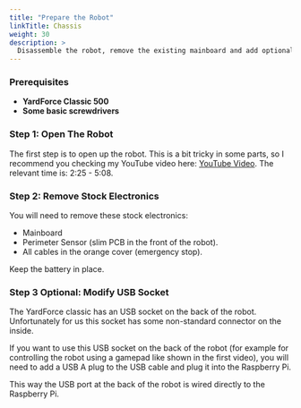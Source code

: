 ```yaml
---
title: "Prepare the Robot"
linkTitle: Chassis
weight: 30
description: >
  Disassemble the robot, remove the existing mainboard and add optionally a USB connector.
---
```


### Prerequisites
- **YardForce Classic 500**
- **Some basic screwdrivers**

### Step 1: Open The Robot
The first step is to open up the robot. This is a bit tricky in some parts, so I recommend you checking my YouTube video here: [<i class="fa fa-brands fa-youtube"></i> YouTube Video](https://youtu.be/_bImqD-pQSA?t=148). The relevant time is: 2:25 - 5:08.

### Step 2: Remove Stock Electronics
You will need to remove these stock electronics:
- Mainboard
- Perimeter Sensor (slim PCB in the front of the robot).
- All cables in the orange cover (emergency stop).

Keep the battery in place.

### Step 3 **Optional**: Modify USB Socket
The YardForce classic has an USB socket on the back of the robot. Unfortunately for us this socket has some non-standard connector on the inside.

If you want to use this USB socket on the back of the robot (for example for controlling the robot using a gamepad like shown in the first video), you will need to add a USB A plug to the USB cable and plug it into the Raspberry Pi.

This way the USB port at the back of the robot is wired directly to the Raspberry Pi.


